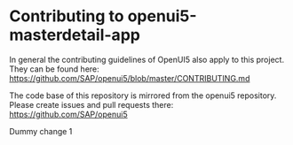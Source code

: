 # Contributing to openui5-masterdetail-app

In general the contributing guidelines of OpenUI5 also apply to this project. They can be found here:  
https://github.com/SAP/openui5/blob/master/CONTRIBUTING.md

The code base of this repository is mirrored from the openui5 repository. 
Please create issues and pull requests there:
https://github.com/SAP/openui5

Dummy change 1
